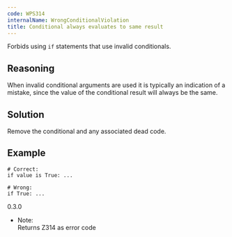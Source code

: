 ```yaml
---
code: WPS314
internalName: WrongConditionalViolation
title: Conditional always evaluates to same result
---
```


Forbids using `if` statements that use invalid conditionals.

## Reasoning
When invalid conditional arguments are used it is typically an
indication of a mistake, since the value of the conditional result
will always be the same.

## Solution
Remove the conditional and any associated dead code.

## Example

    # Correct:
    if value is True: ...
    
    # Wrong:
    if True: ...

<div class="versionadded">

0.3.0

</div>

  - Note:  
    Returns Z314 as error code